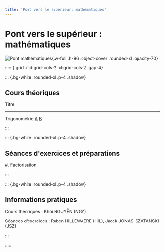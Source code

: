```yaml
---
title: 'Pont vers le supérieur: mathématiques'
---
```


# Pont vers le supérieur : mathématiques

![Pont mathématiques](images/PM1C.webp){.w-full .h-96 .object-cover .rounded-xl .opacity-70}

::::: {.grid .md:grid-cols-2 .xl:grid-cols-2 .gap-4}

::: {.bg-white .rounded-xl .p-4 .shadow}

## Cours théoriques

Titre
------                                           --------------------                                                  --------------------
Trigonométrie                                    [A](/PM1C/slides/01-trigonometry?boardName=A)                         [B](/PM1C/slides/01-trigonometry?boardName=B)

:::

::: {.bg-white .rounded-xl .p-4 .shadow}

## Séances d'exercices et préparations

#. [Factorisation](/PM1C/assignments/factorisation)

:::

::: {.bg-white .rounded-xl .p-4 .shadow}

## Informations pratiques

Cours théoriques
: Khôi NGUYỄN (NGY)

Séances d'exercices
: Ruben HILLEWAERE (HIL), Jacek JONAS-SZATANSKI (JSZ)

:::

:::::